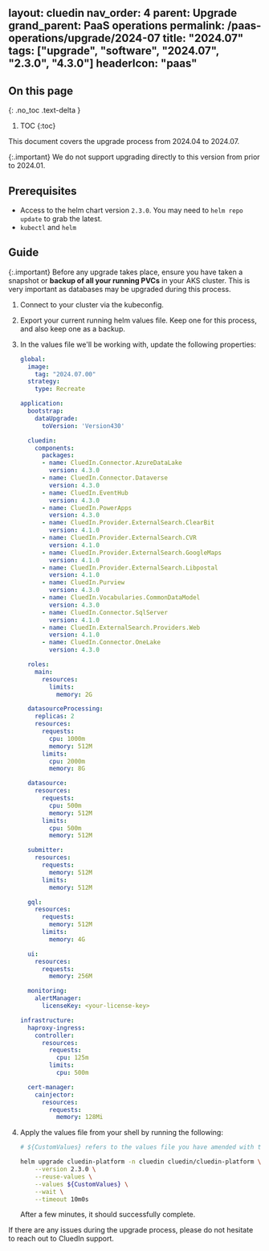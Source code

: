 layout: cluedin
nav_order: 4
parent: Upgrade
grand_parent: PaaS operations
permalink: /paas-operations/upgrade/2024-07
title: "2024.07"
tags: ["upgrade", "software", "2024.07", "2.3.0", "4.3.0"]
headerIcon: "paas"
---
## On this page
{: .no_toc .text-delta }
1. TOC
{:toc}

This document covers the upgrade process from 2024.04 to 2024.07.

{:.important}
We do not support upgrading directly to this version from prior to 2024.01.

## Prerequisites
- Access to the helm chart version `2.3.0`. You may need to `helm repo update` to grab the latest.
- `kubectl` and `helm`

## Guide

{:.important}
Before any upgrade takes place, ensure you have taken a snapshot or **backup of all your running PVCs** in your AKS cluster. This is very important as databases may be upgraded during this process.

1. Connect to your cluster via the kubeconfig.
1. Export your current running helm values file. Keep one for this process, and also keep one as a backup.
1. In the values file we'll be working with, update the following properties:

    ```yaml
    global:
      image:
        tag: "2024.07.00"
      strategy:
        type: Recreate

    application:
      bootstrap:
        dataUpgrade:
          toVersion: 'Version430'

      cluedin:
        components:
          packages:
          - name: CluedIn.Connector.AzureDataLake
            version: 4.3.0
          - name: CluedIn.Connector.Dataverse
            version: 4.3.0
          - name: CluedIn.EventHub
            version: 4.3.0
          - name: CluedIn.PowerApps
            version: 4.3.0
          - name: CluedIn.Provider.ExternalSearch.ClearBit
            version: 4.1.0
          - name: CluedIn.Provider.ExternalSearch.CVR
            version: 4.1.0
          - name: CluedIn.Provider.ExternalSearch.GoogleMaps
            version: 4.1.0
          - name: CluedIn.Provider.ExternalSearch.Libpostal
            version: 4.1.0
          - name: CluedIn.Purview
            version: 4.3.0
          - name: CluedIn.Vocabularies.CommonDataModel
            version: 4.3.0
          - name: CluedIn.Connector.SqlServer
            version: 4.1.0
          - name: CluedIn.ExternalSearch.Providers.Web
            version: 4.1.0
          - name: CluedIn.Connector.OneLake
            version: 4.3.0

      roles:
        main:
          resources:
            limits:
              memory: 2G

      datasourceProcessing:
        replicas: 2
        resources:
          requests:
            cpu: 1000m
            memory: 512M
          limits:
            cpu: 2000m
            memory: 8G

      datasource:
        resources:
          requests:
            cpu: 500m
            memory: 512M
          limits:
            cpu: 500m
            memory: 512M

      submitter:
        resources:
          requests:
            memory: 512M
          limits:
            memory: 512M

      gql:
        resources:
          requests:
            memory: 512M
          limits:
            memory: 4G

      ui:
        resources:
          requests:
            memory: 256M

      monitoring:
        alertManager:
          licenseKey: <your-license-key>

    infrastructure:
      haproxy-ingress:
        controller:
          resources:
            requests:
              cpu: 125m
            limits:
              cpu: 500m

      cert-manager:
        cainjector:
          resources:
            requests:
              memory: 128Mi
    ```

1. Apply the values file from your shell by running the following:

    ```bash
    # ${CustomValues} refers to the values file you have amended with the above changes. Please type the full path here.

    helm upgrade cluedin-platform -n cluedin cluedin/cluedin-platform \
        --version 2.3.0 \
        --reuse-values \
        --values ${CustomValues} \
        --wait \
        --timeout 10m0s
    ```

    After a few minutes, it should successfully complete.

If there are any issues during the upgrade process, please do not hesitate to reach out to CluedIn support.